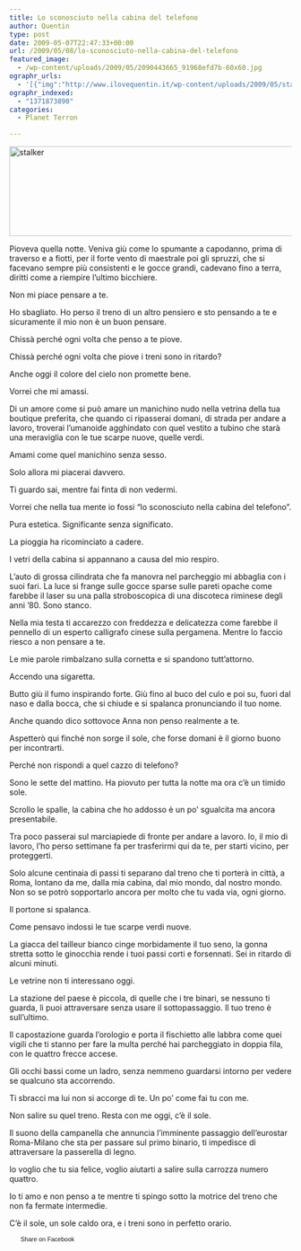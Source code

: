 ```yaml
---
title: Lo sconosciuto nella cabina del telefono
author: Quentin
type: post
date: 2009-05-07T22:47:33+00:00
url: /2009/05/08/lo-sconosciuto-nella-cabina-del-telefono
featured_image:
  - /wp-content/uploads/2009/05/2090443665_91968efd7b-60x60.jpg
ographr_urls:
  - '[{"img":"http://www.ilovequentin.it/wp-content/uploads/2009/05/stalker.jpg"},{"img":"http://www.ilovequentin.it/wp-content/uploads/2009/05/2090443665_91968efd7b-300x225.jpg"},{"img":"http://www.ilovequentin.it/wp-content/uploads/2009/05/stalker-300x92.jpg"}]'
ographr_indexed:
  - "1371873890"
categories:
  - Planet Terron

---
```

<img class="alignnone size-full wp-image-344" title="stalker" src="http://www.ilovequentin.it/wp-content/uploads/2009/05/stalker.jpg" alt="stalker" width="520" height="160" />

Pioveva quella notte. Veniva giù come lo spumante a capodanno, prima di traverso e a fiotti, per il forte vento di maestrale poi gli spruzzi, che si facevano sempre più consistenti e le gocce grandi, cadevano fino a terra, diritti come a riempire l&#8217;ultimo bicchiere.
  
Non mi piace pensare a te.
  
Ho sbagliato. Ho perso il treno di un altro pensiero e sto pensando a te e sicuramente il mio non è un buon pensare.

Chissà perché ogni volta che penso a te piove.
  
Chissà perché ogni volta che piove i treni sono in ritardo?
  
Anche oggi il colore del cielo non promette bene.

Vorrei che mi amassi.
  
Di un amore come si può amare un manichino nudo nella vetrina della tua boutique preferita, che quando ci ripasserai domani, di strada per andare a lavoro, troverai l&#8217;umanoide agghindato con quel vestito a tubino che starà una meraviglia con le tue scarpe nuove, quelle verdi.
  
Amami come quel manichino senza sesso.
  
Solo allora mi piacerai davvero.

Ti guardo sai, mentre fai finta di non vedermi.
  
Vorrei che nella tua mente io fossi &#8220;lo sconosciuto nella cabina del telefono&#8221;.
  
Pura estetica. Significante senza significato.<!--more-->

La pioggia ha ricominciato a cadere.
  
I vetri della cabina si appannano a causa del mio respiro.
  
L&#8217;auto di grossa cilindrata che fa manovra nel parcheggio mi abbaglia con i suoi fari. La luce si frange sulle gocce sparse sulle pareti opache come farebbe il laser su una palla stroboscopica di una discoteca riminese degli anni &#8217;80. Sono stanco.
  
Nella mia testa ti accarezzo con freddezza e delicatezza come farebbe il pennello di un esperto calligrafo cinese sulla pergamena. Mentre lo faccio riesco a non pensare a te.

Le mie parole rimbalzano sulla cornetta e si spandono tutt&#8217;attorno.
  
Accendo una sigaretta.
  
Butto giù il fumo inspirando forte. Giù fino al buco del culo e poi su, fuori dal naso e dalla bocca, che si chiude e si spalanca pronunciando il tuo nome.
  
Anche quando dico sottovoce Anna non penso realmente a te.

Aspetterò qui finché non sorge il sole, che forse domani è il giorno buono per incontrarti.
  
Perché non rispondi a quel cazzo di telefono?

Sono le sette del mattino. Ha piovuto per tutta la notte ma ora c&#8217;è un timido sole.
  
Scrollo le spalle, la cabina che ho addosso è un po&#8217; sgualcita ma ancora presentabile.
  
Tra poco passerai sul marciapiede di fronte per andare a lavoro. Io, il mio di lavoro, l&#8217;ho perso settimane fa per trasferirmi qui da te, per starti vicino, per proteggerti.

Solo alcune centinaia di passi ti separano dal treno che ti porterà in città, a Roma, lontano da me, dalla mia cabina, dal mio mondo, dal nostro mondo. Non so se potrò sopportarlo ancora per molto che tu vada via, ogni giorno.
  
Il portone si spalanca.
  
Come pensavo indossi le tue scarpe verdi nuove.
  
La giacca del tailleur bianco cinge morbidamente il tuo seno, la gonna stretta sotto le ginocchia rende i tuoi passi corti e forsennati. Sei in ritardo di alcuni minuti.
  
Le vetrine non ti interessano oggi.

La stazione del paese è piccola, di quelle che i tre binari, se nessuno ti guarda, li puoi attraversare senza usare il sottopassaggio. Il tuo treno è sull&#8217;ultimo.
  
Il capostazione guarda l&#8217;orologio e porta il fischietto alle labbra come quei vigili che ti stanno per fare la multa perché hai parcheggiato in doppia fila, con le quattro frecce accese.
  
Gli occhi bassi come un ladro, senza nemmeno guardarsi intorno per vedere se qualcuno sta accorrendo.
  
Ti sbracci ma lui non si accorge di te. Un po&#8217; come fai tu con me.

Non salire su quel treno. Resta con me oggi, c&#8217;è il sole.
  
Il suono della campanella che annuncia l&#8217;imminente passaggio dell&#8217;eurostar Roma-Milano che sta per passare sul primo binario, ti impedisce di attraversare la passerella di legno.
  
Io voglio che tu sia felice, voglio aiutarti a salire sulla carrozza numero quattro.
  
Io ti amo e non penso a te mentre ti spingo sotto la motrice del treno che non fa fermate intermedie.
  
C&#8217;è il sole, un sole caldo ora, e i treni sono in perfetto orario.

<a href="http://www.facebook.com/share.php?u=http%3A%2F%2Fwww.ilovequentin.it%2F2009%2F05%2F08%2Flo-sconosciuto-nella-cabina-del-telefono&t=Lo%20sconosciuto%20nella%20cabina%20del%20telefono" id="facebook_share_both_340" style="font-size:11px; line-height:13px; font-family:'lucida grande',tahoma,verdana,arial,sans-serif; text-decoration:none; padding:2px 0 0 20px; height:16px; background:url(http://b.static.ak.fbcdn.net/images/share/facebook_share_icon.gif) no-repeat top left;">Share on Facebook</a>